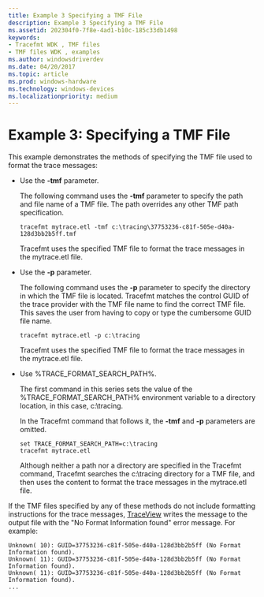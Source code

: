 ```yaml
---
title: Example 3 Specifying a TMF File
description: Example 3 Specifying a TMF File
ms.assetid: 202304f0-7f8e-4ad1-b10c-185c33db1498
keywords:
- Tracefmt WDK , TMF files
- TMF files WDK , examples
ms.author: windowsdriverdev
ms.date: 04/20/2017
ms.topic: article
ms.prod: windows-hardware
ms.technology: windows-devices
ms.localizationpriority: medium
---
```


# Example 3: Specifying a TMF File


This example demonstrates the methods of specifying the TMF file used to format the trace messages:

-   Use the **-tmf** parameter.

    The following command uses the **-tmf** parameter to specify the path and file name of a TMF file. The path overrides any other TMF path specification.

    ```
    tracefmt mytrace.etl -tmf c:\tracing\37753236-c81f-505e-d40a-128d3bb2b5ff.tmf
    ```

    Tracefmt uses the specified TMF file to format the trace messages in the mytrace.etl file.

-   Use the **-p** parameter.

    The following command uses the **-p** parameter to specify the directory in which the TMF file is located. Tracefmt matches the control GUID of the trace provider with the TMF file name to find the correct TMF file. This saves the user from having to copy or type the cumbersome GUID file name.

    ```
    tracefmt mytrace.etl -p c:\tracing
    ```

    Tracefmt uses the specified TMF file to format the trace messages in the mytrace.etl file.

-   Use %TRACE\_FORMAT\_SEARCH\_PATH%.

    The first command in this series sets the value of the %TRACE\_FORMAT\_SEARCH\_PATH% environment variable to a directory location, in this case, c:\\tracing.

    In the Tracefmt command that follows it, the **-tmf** and **-p** parameters are omitted.

    ```
    set TRACE_FORMAT_SEARCH_PATH=c:\tracing
    tracefmt mytrace.etl
    ```

    Although neither a path nor a directory are specified in the Tracefmt command, Tracefmt searches the c:\\tracing directory for a TMF file, and then uses the content to format the trace messages in the mytrace.etl file.

If the TMF files specified by any of these methods do not include formatting instructions for the trace messages, [TraceView](traceview.md) writes the message to the output file with the "No Format Information found" error message. For example:

```
Unknown( 10): GUID=37753236-c81f-505e-d40a-128d3bb2b5ff (No Format Information found).
Unknown( 11): GUID=37753236-c81f-505e-d40a-128d3bb2b5ff (No Format Information found).
Unknown( 11): GUID=37753236-c81f-505e-d40a-128d3bb2b5ff (No Format Information found).
...
```

 

 





